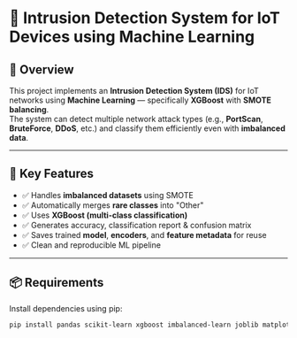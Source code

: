 # 🚀 Intrusion Detection System for IoT Devices using Machine Learning

## 🧠 Overview
This project implements an **Intrusion Detection System (IDS)** for IoT networks using **Machine Learning** — specifically **XGBoost** with **SMOTE balancing**.  
The system can detect multiple network attack types (e.g., **PortScan**, **BruteForce**, **DDoS**, etc.) and classify them efficiently even with **imbalanced data**.

---

## 🧩 Key Features
- ✅ Handles **imbalanced datasets** using SMOTE  
- ✅ Automatically merges **rare classes** into "Other"  
- ✅ Uses **XGBoost (multi-class classification)**  
- ✅ Generates accuracy, classification report & confusion matrix  
- ✅ Saves trained **model**, **encoders**, and **feature metadata** for reuse  
- ✅ Clean and reproducible ML pipeline  

---

## 📦 Requirements

Install dependencies using pip:

```bash
pip install pandas scikit-learn xgboost imbalanced-learn joblib matplotlib seaborn numpy

